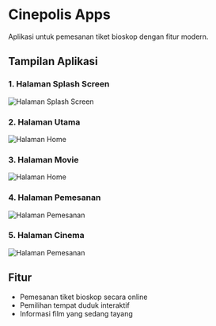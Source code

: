 # Cinepolis Apps

Aplikasi untuk pemesanan tiket bioskop dengan fitur modern.

## Tampilan Aplikasi

### 1. Halaman Splash Screen
![Halaman Splash Screen](./lib/images/Cinepolis%20splash.png)

### 2. Halaman Utama
![Halaman Home](./lib/images/home.png)

### 3. Halaman Movie
![Halaman Home](./lib/images/movie.png)

### 4. Halaman Pemesanan
![Halaman Pemesanan](./lib/images/booking.png)

### 5. Halaman Cinema
![Halaman Pemesanan](./lib/images/cinema.png)

## Fitur
- Pemesanan tiket bioskop secara online
- Pemilihan tempat duduk interaktif
- Informasi film yang sedang tayang
